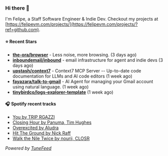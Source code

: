 ### Hi there 👋

I'm Felipe, a Staff Software Engineer & Indie Dev. Checkout my projects at [https://felipevm.com/projects/](https://felipevm.com/projects/?ref=github.com).

#### ⭐ Recent Stars
- **[the-ora/browser](https://github.com/the-ora/browser)** - Less noise, more browsing. (3 days ago)
- **[inboundemail/inbound](https://github.com/inboundemail/inbound)** - email infrastructure for agent and indie devs (3 days ago)
- **[upstash/context7](https://github.com/upstash/context7)** - Context7 MCP Server -- Up-to-date code documentation for LLMs and AI code editors (1 week ago)
- **[fayazara/talk-to-gmail](https://github.com/fayazara/talk-to-gmail)** - AI Agent for managing your Gmail account using natural language. (1 week ago)
- **[tinybirdco/logs-explorer-template](https://github.com/tinybirdco/logs-explorer-template)** (1 week ago)

#### 🎧 Spotify recent tracks
- [You by TRIP RGAZZI](https://open.spotify.com/track/3U4dZoulX2luqz9xf1VJhk)
- [Closing Hour by Panuma, Tim Hughes](https://open.spotify.com/track/5m8yfomGrRuslN7B3PfF3C)
- [Overexcited by Aludra](https://open.spotify.com/track/6iecAodYQ4kr1KLzj0CgOs)
- [Hit The Ground by Nick Raff](https://open.spotify.com/track/2iWJTXzBPvMu6x7qA9onF1)
- [Walk the Nile Twice by nourii, CLOSR](https://open.spotify.com/track/6SIgxgVNDe7ppyUqWEbqba)

_Powered by [TuneFeed](https://tunefeed.app?ref=github.com)_
